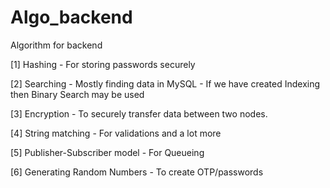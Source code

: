# Algo_backend
Algorithm for backend



[1]  Hashing - For storing passwords securely

[2] Searching - Mostly finding data in MySQL - If we have created Indexing then Binary Search may be used

[3] Encryption - To securely transfer data between two nodes.

[4] String matching - For validations and a lot more

[5] Publisher-Subscriber model - For Queueing

[6] Generating Random Numbers - To create OTP/passwords
